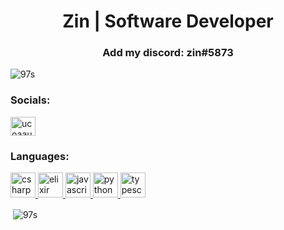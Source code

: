 <h1 align="center">Zin | Software Developer</h1>
<h3 align="center">Add my discord: zin#5873</h3>

<p align="left"> <img src="https://komarev.com/ghpvc/?username=97s&label=Profile%20views&color=0e75b6&style=flat" alt="97s" /> </p>

<h3 align="left">Socials:</h3>
<p align="left">
<a href="https://www.youtube.com/c/ucoaaufi_qrpdiwc-rzyxtlw?view_as=subscriber" target="blank"><img align="center" src="https://cdn.jsdelivr.net/npm/simple-icons@3.0.1/icons/youtube.svg" alt="ucoaaufi_qrpdiwc-rzyxtlw?view_as=subscriber" height="30" width="40" /></a>
</p>

<h3 align="left">Languages:</h3>
<p align="left"> <a href="https://www.w3schools.com/cs/" target="_blank"> <img src="https://devicons.github.io/devicon/devicon.git/icons/csharp/csharp-original.svg" alt="csharp" width="40" height="40"/> </a> <a href="https://elixir-lang.org" target="_blank"> <img src="https://www.vectorlogo.zone/logos/elixir-lang/elixir-lang-icon.svg" alt="elixir" width="40" height="40"/> </a> <a href="https://developer.mozilla.org/en-US/docs/Web/JavaScript" target="_blank"> <img src="https://devicons.github.io/devicon/devicon.git/icons/javascript/javascript-original.svg" alt="javascript" width="40" height="40"/> </a> <a href="https://www.python.org" target="_blank"> <img src="https://devicons.github.io/devicon/devicon.git/icons/python/python-original.svg" alt="python" width="40" height="40"/> </a> <a href="https://www.typescriptlang.org/" target="_blank"> <img src="https://devicons.github.io/devicon/devicon.git/icons/typescript/typescript-original.svg" alt="typescript" width="40" height="40"/> </a> </p>

<p>&nbsp;<img align="center" src="https://github-readme-stats.vercel.app/api?username=97s&show_icons=true&theme=dark&hide_border=true&locale=en" alt="97s" /></p>
